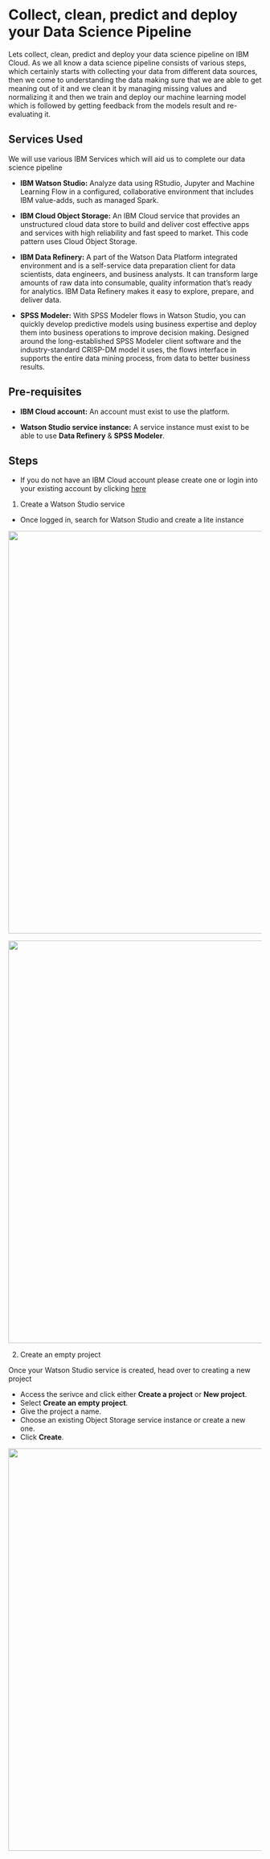 # Collect, clean, predict and deploy your Data Science Pipeline 

Lets collect, clean, predict and deploy your data science pipeline on IBM Cloud. As we all know a data science pipeline consists of various steps, which certainly starts with collecting your data from different data sources, then we come to understanding the data making sure that we are able to get meaning out of it and we clean it by managing missing values and normalizing it and then we train and deploy our machine learning model which is followed by getting feedback from the models result and re-evaluating it. 

## Services Used

We will use various IBM Services which will aid us to complete our data science pipeline

* **IBM Watson Studio:** Analyze data using RStudio, Jupyter and Machine Learning Flow in a configured, collaborative environment that includes IBM value-adds, such as managed Spark.

* **IBM Cloud Object Storage:** An IBM Cloud service that provides an unstructured cloud data store to build and deliver cost effective apps and services with high reliability and fast speed to market. This code pattern uses Cloud Object Storage.

* **IBM Data Refinery:** A part of the Watson Data Platform integrated environment and is a self-service data preparation client for data scientists, data engineers, and business analysts. It can transform large amounts of raw data into consumable, quality information that’s ready for analytics. IBM Data Refinery makes it easy to explore, prepare, and deliver data.

* **SPSS Modeler:** With SPSS Modeler flows in Watson Studio, you can quickly develop predictive models using business expertise and deploy them into business operations to improve decision making. Designed around the long-established SPSS Modeler client software and the industry-standard CRISP-DM model it uses, the flows interface in supports the entire data mining process, from data to better business results. 

## Pre-requisites

* **IBM Cloud account:**  An account must exist to use the platform.

* **Watson Studio service instance:** A service instance must exist to be able to use **Data Refinery** & **SPSS Modeler**.

## Steps

* If you do not have an IBM Cloud account please create one or login into your existing account by clicking [here](https://ibm.biz/pathto-ai)

1. Create a Watson Studio service 

* Once logged in, search for Watson Studio and create a lite instance 

<p align="center">
<img src="https://github.com/fawazsiddiqi/DSPipeline/blob/master/images/ws1.png?raw=true"  width="800">
</p>

<p align="center">
<img src="https://github.com/fawazsiddiqi/DSPipeline/blob/master/images/ws2.png?raw=true"  width="800">
</p>

2. Create an empty project

Once your Watson Studio service is created, head over to creating a new project 

 * Access the serivce and click either **Create a project** or **New project**.
 * Select **Create an empty project**.
 * Give the project a name.
 * Choose an existing Object Storage service instance or create a new one.
 * Click **Create**.

<p align="center">
<img src="https://github.com/fawazsiddiqi/DSPipeline/blob/master/images/ws3.png?raw=true"  width="800">
</p>